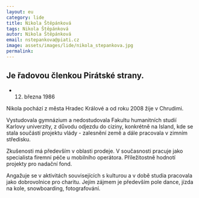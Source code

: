 ```yaml
---
layout: eu
category: lide
title: Nikola Štěpánková
tags: Nikola Štěpánková
autor: Nikola Štěpánková
email: nstepankova@piati.cz
image: assets/images/lide/nikola_stepankova.jpg
permalink: 
---
```


Je řadovou členkou Pirátské strany.
-----------------------------------
* 12. března 1986 

Nikola pochází z města Hradec Králové a od roku 2008 žije v Chrudimi.

Vystudovala gymnázium a nedostudovala Fakultu humanitních studií Karlovy univerzity, z důvodu odjezdu do ciziny, konkrétně na Island, kde se stala součástí projektu vlády - zalesnění země a dále pracovala v zimním středisku.

Zkušenosti má především v oblasti prodeje. V současnosti pracuje jako specialista firemní péče u mobilního operátora. Příležitostně hodnotí projekty pro nadační fond.

Angažuje se v aktivitách souvisejících s kulturou a v době studia pracovala jako dobrovolnice pro charitu. Jejím zájmem je především pole dance, jízda na kole, snowboarding, fotografování. 

